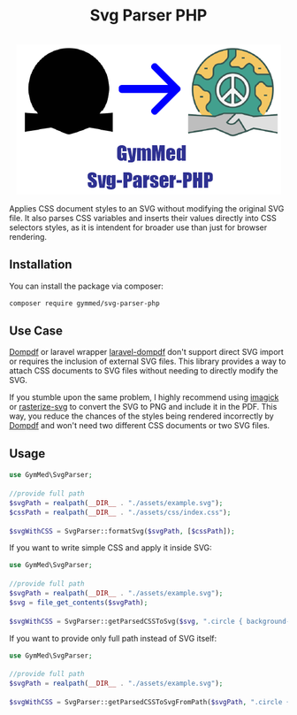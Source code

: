 <h1 align="center">
    Svg Parser PHP
</h1>
<br/>
<div align="center">
  <img src="./preview/images/svg-parser-gymmed.png" alt="Applying styles to svg."/>
</div>

Applies CSS document styles to an SVG without modifying the original SVG file.
It also parses CSS variables and inserts their values directly into CSS selectors styles, as it is intendent for broader use than just for browser rendering.

## Installation

You can install the package via composer:

```bash
composer require gymmed/svg-parser-php
```

## Use Case

[Dompdf](https://github.com/dompdf/dompdf) or laravel wrapper [laravel-dompdf](https://github.com/barryvdh/laravel-dompdf)
don't support direct SVG import or requires the inclusion of external SVG files. This library provides a way to attach CSS documents to SVG files without needing to directly modify the SVG.

If you stumble upon the same problem, I highly recommend using [imagick](https://github.com/Imagick/imagick)
or [rasterize-svg](https://github.com/choowx/rasterize-svg) to convert the SVG to PNG and include it in the PDF.
This way, you reduce the chances of the styles being rendered incorrectly by [Dompdf](https://github.com/dompdf/dompdf)
and won't need two different CSS documents or two SVG files.

## Usage

```php
use GymMed\SvgParser;

//provide full path
$svgPath = realpath(__DIR__ . "./assets/example.svg");
$cssPath = realpath(__DIR__ . "./assets/css/index.css");

$svgWithCSS = SvgParser::formatSvg($svgPath, [$cssPath]);
```

If you want to write simple CSS and apply it inside SVG:

```php
use GymMed\SvgParser;

//provide full path
$svgPath = realpath(__DIR__ . "./assets/example.svg");
$svg = file_get_contents($svgPath);

$svgWithCSS = SvgParser::getParsedCSSToSvg($svg, ".circle { background-color: red; border-radius: 50% }");
```

If you want to provide only full path instead of SVG itself:

```php
use GymMed\SvgParser;

//provide full path
$svgPath = realpath(__DIR__ . "./assets/example.svg");

$svgWithCSS = SvgParser::getParsedCSSToSvgFromPath($svgPath, ".circle { background-color: red; border-radius: 50% }");
```
